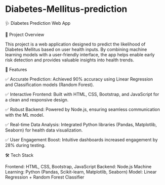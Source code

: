 # Diabetes-Mellitus-prediction
🩺 Diabetes Prediction Web App

📌 Project Overview

This project is a web application designed to predict the likelihood of Diabetes Mellitus based on user health inputs. By combining machine learning models with a user-friendly interface, the app helps enable early risk detection and provides valuable insights into health trends.


🚀 Features

✅ Accurate Prediction: Achieved 90% accuracy using Linear Regression and Classification models (Random Forest).

✅ Interactive Frontend: Built with HTML, CSS, Bootstrap, and JavaScript for a clean and responsive design.

✅ Robust Backend: Powered by Node.js, ensuring seamless communication with the ML model.

✅ Real-time Data Analysis: Integrated Python libraries (Pandas, Matplotlib, Seaborn) for health data visualization.

✅ User Engagement Boost: Intuitive dashboards increased engagement by 28% during testing.

🛠️ Tech Stack

Frontend: HTML, CSS, Bootstrap, JavaScript
Backend: Node.js
Machine Learning: Python (Pandas, Scikit-learn, Matplotlib, Seaborn)
Model: Linear Regression + Random Forest Classifier


